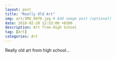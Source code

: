 ```yaml
---
layout: post
title: "Really Old Art"
img: art/IMG_0476.jpg # Add image post (optional)
date: 2018-02-28 12:53:00 +0300
description: Art from High School
tag: [Art]
categories: Art
---
```


Really old art from high school...